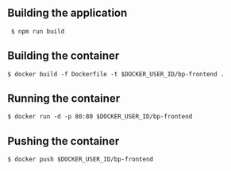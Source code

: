 ## Building the application
` $ npm run build`

## Building the container
` $ docker build -f Dockerfile -t $DOCKER_USER_ID/bp-frontend . `

## Running the container
` $ docker run -d -p 80:80 $DOCKER_USER_ID/bp-frontend `

## Pushing the container
` $ docker push $DOCKER_USER_ID/bp-frontend `
